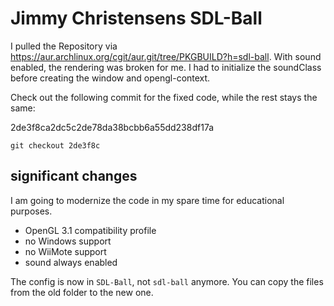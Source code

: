 # Jimmy Christensens SDL-Ball

I pulled the Repository via <https://aur.archlinux.org/cgit/aur.git/tree/PKGBUILD?h=sdl-ball>.
With sound enabled, the rendering was broken for me.
I had to initialize the soundClass before creating the window and opengl-context.

Check out the following commit for the fixed code, while the rest stays the same:

2de3f8ca2dc5c2de78da38bcbb6a55dd238df17a

`git checkout 2de3f8c`

## significant changes

I am going to modernize the code in my spare time for educational purposes.

- OpenGL 3.1 compatibility profile
- no Windows support
- no WiiMote support
- sound always enabled

The config is now in `SDL-Ball`, not `sdl-ball` anymore.
You can copy the files from the old folder to the new one.
